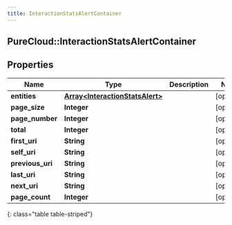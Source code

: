 ```yaml
---
title: InteractionStatsAlertContainer
---
```

## PureCloud::InteractionStatsAlertContainer

## Properties

|Name | Type | Description | Notes|
|------------ | ------------- | ------------- | -------------|
| **entities** | [**Array&lt;InteractionStatsAlert&gt;**](InteractionStatsAlert.html) |  | [optional] |
| **page_size** | **Integer** |  | [optional] |
| **page_number** | **Integer** |  | [optional] |
| **total** | **Integer** |  | [optional] |
| **first_uri** | **String** |  | [optional] |
| **self_uri** | **String** |  | [optional] |
| **previous_uri** | **String** |  | [optional] |
| **last_uri** | **String** |  | [optional] |
| **next_uri** | **String** |  | [optional] |
| **page_count** | **Integer** |  | [optional] |
{: class="table table-striped"}


